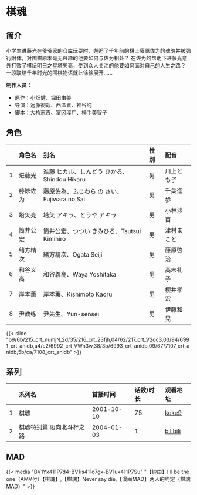# 棋魂


## 简介

小学生进藤光在爷爷家的仓库玩耍时，邂逅了千年前的棋士藤原佐为的魂魄并被强行附体，对围棋原本毫无兴趣的他要如何与佐为相处？
在佐为的帮助下进藤光意外打败了棋坛明日之星塔矢亮，受到众人关注的他要如何面对自己的人生之路？
一段联结千年时光的围棋物语就此徐徐展开......

**制作人员：**
- 原作：小畑健、堀田由美
- 导演：远藤彻哉、西泽晋、神谷纯
- 脚本：大桥志吉、富冈淳广、横手美智子

## 角色

|     |   角色名   |   别名  | 性别 |  配音  |
|:--- |:------  |:----      |:---  |:--   |
| 1 | 进藤光 | 進藤 ヒカル、しんどう ひかる、Shindou Hikaru | 男 | 川上とも子 |
| 2 | 藤原佐为 | 藤原佐為、ふじわら の さい、Fujiwara no Sai | 男 | 千葉進歩 |
| 3 | 塔矢亮 | 塔矢 アキラ、とうや アキラ | 男 | 小林沙苗 |
| 4 | 筒井公宏 | 筒井公宏、つつい きみひろ、Tsutsui Kimihiro | 男 | 津村まこと |
| 5 | 绪方精次 | 緒方精次、Ogata Seiji | 男 | 藤原啓治 |
| 6 | 和谷义高 | 和谷義高、Waya Yoshitaka | 男 | 高木礼子 |
| 7 | 岸本薰 | 岸本薫、Kishimoto Kaoru | 男 | 櫻井孝宏 |
| 8 | 尹教练 | 尹先生、Yun-sensei | 男 | 伊藤和晃 |

{{< slide "b9/6b/215_crt_numjN,2d/35/216_crt_23fjh,04/62/217_crt_V2oc3,03/94/6991_crt_anidb,a4/c2/6992_crt_VWn3w,38/3b/6993_crt_anidb,09/67/7107_crt_anidb,5b/ca/7108_crt_anidb" >}}

## 系列

|     | 系列名           | 首播时间       | 话数/时长 | 观看地址                                                    |
|:----|:--------------|:-----------|:------|:--------------------------------------------------------|
| 1   | 棋魂            | 2001-10-10 | 75    | [keke9](https://www.keke9.app/play/26151-4-216072.html) |
| 2   | 棋魂特别篇 迈向北斗杯之路 | 2004-01-03 | 1     | [bilibili](https://www.bilibili.com/video/BV1Ax41157HN) |


## MAD

{{< media  "BV1Yx411P7d4-BV1is411o7gx-BV1ux411P7Su"
"【紗由】I'll be the one（AMV付）【棋魂】,【棋魂】Never say die,【漫画MAD】两人的约定（棋魂MAD）"  >}}
